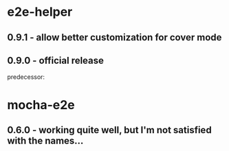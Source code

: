 e2e-helper
==========

## 0.9.1 - allow better customization for cover mode

## 0.9.0 - official release

predecessor:

mocha-e2e
==========

## 0.6.0 - working quite well, but I'm not satisfied with the names...
